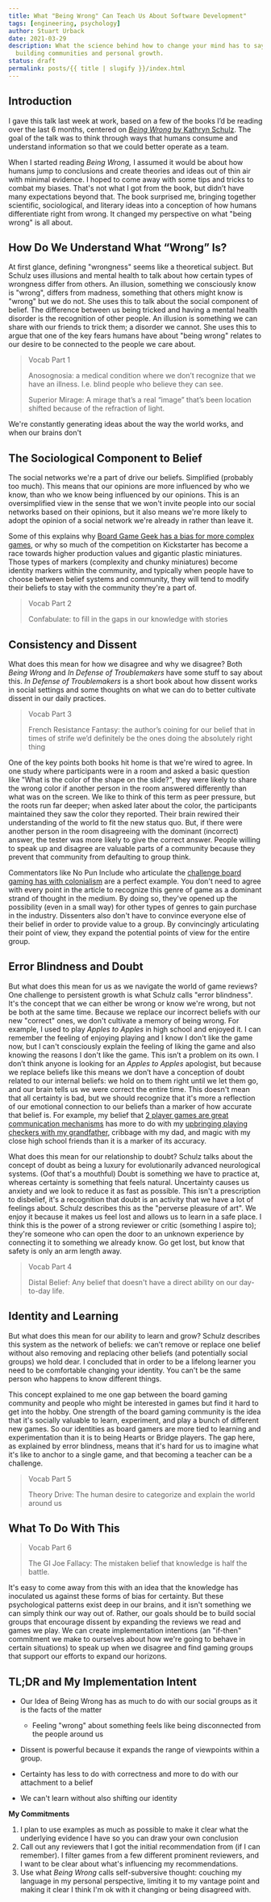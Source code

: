 ```yaml
---
title: What "Being Wrong" Can Teach Us About Software Development"
tags: [engineering, psychology]
author: Stuart Urback
date: 2021-03-29
description: What the science behind how to change your mind has to say about
  building communities and personal growth.
status: draft
permalink: posts/{{ title | slugify }}/index.html
---
```


## **Introduction**

I gave this talk last week at work, based on a few of the books I’d be reading over the last 6 months, centered on [_Being Wrong_ by Kathryn Schulz](https://www.amazon.com/Being-Wrong-Adventures-Margin-Error-ebook/dp/B003JBHW08/ref=sr_1_1?crid=1OT9X03L4LBW9&dchild=1&keywords=being+wrong+by+kathryn+schulz&qid=1617055579&sprefix=being+wrong%2Caps%2C190&sr=8-1). The goal of the talk was to think through ways that humans consume and understand information so that we could better operate as a team.

When I started reading _Being Wrong,_ I assumed it would be about how humans jump to conclusions and create theories and ideas out of thin air with minimal evidence. I hoped to come away with some tips and tricks to combat my biases. That's not what I got from the book, but didn’t have many expectations beyond that. The book surprised me, bringing together scientific, sociological, and literary ideas into a conception of how humans differentiate right from wrong. It changed my perspective on what "being wrong" is all about.

## How Do We Understand What “Wrong” Is?

At first glance, defining "wrongness" seems like a theoretical subject. But Schulz uses illusions and mental health to talk about how certain types of wrongness differ from others. An illusion, something we consciously know is "wrong", differs from madness, something that others might know is "wrong" but we do not. She uses this to talk about the social component of belief. The difference between us being tricked and having a mental health disorder is the recognition of other people. An illusion is something we can share with our friends to trick them; a disorder we cannot. She uses this to argue that one of the key fears humans have about "being wrong" relates to our desire to be connected to the people we care about.

> Vocab Part 1
>
> Anosognosia: a medical condition where we don’t recognize that we have an illness. I.e. blind people who believe they can see.
>
> Superior Mirage: A mirage that’s a real “image” that’s been location shifted because of the refraction of light.

We're constantly generating ideas about the way the world works, and when our brains don't

## **The Sociological Component to Belief**

The social networks we're a part of drive our beliefs. Simplified (probably too much). This means that our opinions are more influenced by who we know, than who we know being influenced by our opinions. This is an oversimplified view in the sense that we won't invite people into our social networks based on their opinions, but it also means we're more likely to adopt the opinion of a social network we're already in rather than leave it.

Some of this explains why [Board Game Geek has a bias for more complex games](http://dvatvani.github.io/BGG-Analysis-Part-2.html), or why so much of the competition on Kickstarter has become a race towards higher production values and gigantic plastic miniatures. Those types of markers (complexity and chunky miniatures) become identity markers within the community, and typically when people have to choose between belief systems and community, they will tend to modify their beliefs to stay with the community they're a part of.

> Vocab Part 2
>
> Confabulate: to fill in the gaps in our knowledge with stories

## **Consistency and Dissent**

What does this mean for how we disagree and why we disagree? Both _Being Wrong_ and _In Defense of Troublemakers_ have some stuff to say about this. _In Defense of Troublemakers_ is a short book about how dissent works in social settings and some thoughts on what we can do to better cultivate dissent in our daily practices.

> Vocab Part 3
>
> French Resistance Fantasy: the author’s coining for our belief that in times of strife we’d definitely be the ones doing the absolutely right thing

One of the key points both books hit home is that we're wired to agree. In one study where participants were in a room and asked a basic question like "What is the color of the shape on the slide?", they were likely to share the wrong color if another person in the room answered differently than what was on the screen. We like to think of this term as peer pressure, but the roots run far deeper; when asked later about the color, the participants maintained they saw the color they reported. Their brain rewired their understanding of the world to fit the new status quo. But, if there were another person in the room disagreeing with the dominant (incorrect) answer, the tester was more likely to give the correct answer. People willing to speak up and disagree are valuable parts of a community because they prevent that community from defaulting to group think.

Commentators like No Pun Include who articulate the [challenge board gaming has with colonialism](https://youtu.be/VQuFSxs9VXA) are a perfect example. You don't need to agree with every point in the article to recognize this genre of game as a dominant strand of thought in the medium. By doing so, they've opened up the possibility (even in a small way) for other types of genres to gain purchase in the industry. Dissenters also don't have to convince everyone else of their belief in order to provide value to a group. By convincingly articulating their point of view, they expand the potential points of view for the entire group.

## **Error Blindness and Doubt**

But what does this mean for us as we navigate the world of game reviews? One challenge to persistent growth is what Schulz calls "error blindness". It's the concept that we can either be wrong or know we're wrong, but not be both at the same time. Because we replace our incorrect beliefs with our new "correct" ones, we don't cultivate a memory of being wrong. For example, I used to play _Apples to Apples_ in high school and enjoyed it. I can remember the feeling of enjoying playing and I know I don't like the game now, but I can't consciously explain the feeling of liking the game and also knowing the reasons I don't like the game. This isn’t a problem on its own. I don’t think anyone is looking for an _Apples to Apples_ apologist, but because we replace beliefs like this means we don’t have a conception of doubt related to our internal beliefs: we hold on to them right until we let them go, and our brain tells us we were correct the entire time. This doesn't mean that all certainty is bad, but we should recognize that it's more a reflection of our emotional connection to our beliefs than a marker of how accurate that belief is. For example, my belief that [2 player games are great communication mechanisms](https://playthistonight.com/posts/the-fox-in-the-forest:-a-delicate-dance/) has more to do with my [upbringing playing checkers with my grandfather](https://playthistonight.com/posts/interlude:-grilled-cheese-and-checkers/), cribbage with my dad, and magic with my close high school friends than it is a marker of its accuracy.

What does this mean for our relationship to doubt? Schulz talks about the concept of doubt as being a luxury for evolutionarily advanced neurological systems. (Oof that's a mouthful) Doubt is something we have to practice at, whereas certainty is something that feels natural. Uncertainty causes us anxiety and we look to reduce it as fast as possible. This isn't a prescription to disbelief, it's a recognition that doubt is an activity that we have a lot of feelings about. Schulz describes this as the "perverse pleasure of art". We enjoy it because it makes us feel lost and allows us to learn in a safe place. I think this is the power of a strong reviewer or critic (something I aspire to); they're someone who can open the door to an unknown experience by connecting it to something we already know. Go get lost, but know that safety is only an arm length away.

> Vocab Part 4
>
> Distal Belief: Any belief that doesn't have a direct ability on our day-to-day life.

## **Identity and Learning**

But what does this mean for our ability to learn and grow? Schulz describes this system as the network of beliefs: we can’t remove or replace one belief without also removing and replacing other beliefs (and potentially social groups) we hold dear. I concluded that in order to be a lifelong learner you need to be comfortable changing your identity. You can't be the same person who happens to know different things.

This concept explained to me one gap between the board gaming community and people who might be interested in games but find it hard to get into the hobby. One strength of the board gaming community is the idea that it's socially valuable to learn, experiment, and play a bunch of different new games. So our identities as board gamers are more tied to learning and experimentation than it is to being Hearts or Bridge players. The gap here, as explained by error blindness, means that it's hard for us to imagine what it's like to anchor to a single game, and that becoming a teacher can be a challenge.

> Vocab Part 5
>
> Theory Drive: The human desire to categorize and explain the world around us

## What To Do With This

> Vocab Part 6
>
> The GI Joe Fallacy: The mistaken belief that knowledge is half the battle.

It's easy to come away from this with an idea that the knowledge has inoculated us against these forms of bias for certainty. But these psychological patterns exist deep in our brains, and it isn't something we can simply think our way out of. Rather, our goals should be to build social groups that encourage dissent by expanding the reviews we read and games we play. We can create implementation intentions (an "if-then" commitment we make to ourselves about how we're going to behave in certain situations) to speak up when we disagree and find gaming groups that support our efforts to expand our horizons.

## TL;DR and My Implementation Intent

- Our Idea of Being Wrong has as much to do with our social groups as it is the facts of the matter

  - Feeling "wrong" about something feels like being disconnected from the people around us

- Dissent is powerful because it expands the range of viewpoints within a group.
- Certainty has less to do with correctness and more to do with our attachment to a belief
- We can't learn without also shifting our identity

**My Commitments**

1. I plan to use examples as much as possible to make it clear what the underlying evidence I have so you can draw your own conclusion
2. Call out any reviewers that I got the initial recommendation from (if I can remember). I filter games from a few different prominent reviewers, and I want to be clear about what's influencing my recommendations.
3. Use what _Being Wrong_ calls self-subversive thought: couching my language in my personal perspective, limiting it to my vantage point and making it clear I think I'm ok with it changing or being disagreed with.
